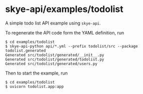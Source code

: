 # skye-api/examples/todolist

A simple todo list API example using `skye-api`.

To regenerate the API code form the YAML definition, run

    $ cd examples/todolist
    $ skye-api-python api/*.yml --prefix todolist/src --package todolist.generated
    Generated src/todolist/generated/__init__.py
    Generated src/todolist/generated/todolist.py
    Generated src/todolist/generated/users.py

Then to start the example, run

    $ cd examples/todolist
    $ uvicorn todolist.app:app
